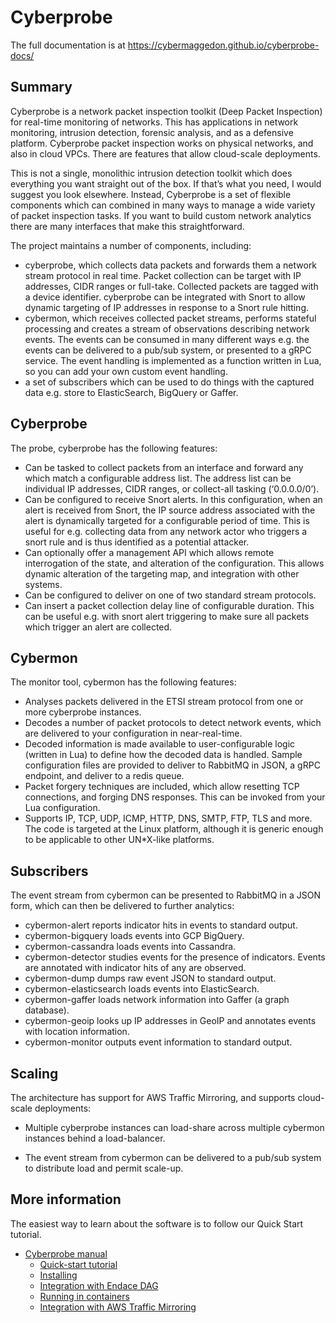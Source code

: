 # Cyberprobe

The full documentation is at https://cybermaggedon.github.io/cyberprobe-docs/

## Summary

Cyberprobe is a network packet inspection toolkit (Deep Packet Inspection)
for real-time monitoring of networks. This has applications in network
monitoring, intrusion detection, forensic analysis, and as a defensive
platform. Cyberprobe packet inspection works on physical networks, and also
in cloud VPCs. There are features that allow cloud-scale deployments.

This is not a single, monolithic intrusion detection toolkit which does
everything you want straight out of the box. If that’s what you need, I
would suggest you look elsewhere. Instead, Cyberprobe is a set of flexible
components which can combined in many ways to manage a wide variety of
packet inspection tasks. If you want to build custom network analytics there
are many interfaces that make this straightforward.

The project maintains a number of components, including:

- cyberprobe, which collects data packets and forwards them a network stream
  protocol in real time. Packet collection can be target with IP addresses,
  CIDR ranges or full-take.  Collected packets are tagged with a device
  identifier. cyberprobe can be integrated with Snort to allow dynamic
  targeting of IP addresses in response to a Snort rule hitting.
- cybermon, which receives collected packet streams, performs stateful
  processing and creates a stream of observations describing network
  events. The events can be consumed in many different ways e.g. the events
  can be delivered to a pub/sub system, or presented to a gRPC service. The
  event handling is implemented as a function written in Lua, so you can add
  your own custom event handling.
- a set of subscribers which can be used to do things with the captured data
  e.g. store to ElasticSearch, BigQuery or Gaffer.

## Cyberprobe

The probe, cyberprobe has the following features:

- Can be tasked to collect packets from an interface and forward any which
  match a configurable address list. The address list can be individual IP
  addresses, CIDR ranges, or collect-all tasking (‘0.0.0.0/0’).
- Can be configured to receive Snort alerts. In this configuration, when an
  alert is received from Snort, the IP source address associated with the
  alert is dynamically targeted for a configurable period of time. This is
  useful for e.g. collecting data from any network actor who triggers a snort
  rule and is thus identified as a potential attacker.
- Can optionally offer a management API which allows remote interrogation of
  the state, and alteration of the configuration. This allows dynamic
  alteration of the targeting map, and integration with other systems.
- Can be configured to deliver on one of two standard stream protocols.
- Can insert a packet collection delay line of configurable duration. This
  can be useful e.g. with snort alert triggering to make sure all packets
  which trigger an alert are collected.

## Cybermon

The monitor tool, cybermon has the following features:

- Analyses packets delivered in the ETSI stream protocol from one or more
  cyberprobe instances.
- Decodes a number of packet protocols to detect network events, which are
  delivered to your configuration in near-real-time.
- Decoded information is made available to user-configurable logic (written
  in Lua) to define how the decoded data is handled. Sample configuration
  files are provided to deliver to RabbitMQ in JSON, a gRPC endpoint, and
  deliver to a redis queue.
- Packet forgery techniques are included, which allow resetting TCP
  connections, and forging DNS responses. This can be invoked from your Lua
  configuration.
- Supports IP, TCP, UDP, ICMP, HTTP, DNS, SMTP, FTP, TLS and more.  The code
  is targeted at the Linux platform, although it is generic enough to be
  applicable to other UN*X-like platforms.

## Subscribers

The event stream from cybermon can be presented to RabbitMQ in a JSON form,
which can then be delivered to further analytics:
- cybermon-alert reports indicator hits in events to standard output.
- cybermon-bigquery loads events into GCP BigQuery.
- cybermon-cassandra loads events into Cassandra.
- cybermon-detector studies events for the presence of indicators. Events are
  annotated with indicator hits of any are observed.
- cybermon-dump dumps raw event JSON to standard output.
- cybermon-elasticsearch loads events into ElasticSearch.
- cybermon-gaffer loads network information into Gaffer (a graph database).
- cybermon-geoip looks up IP addresses in GeoIP and annotates events with
  location information.
- cybermon-monitor outputs event information to standard output.

## Scaling

The architecture has support for AWS Traffic Mirroring, and supports
cloud-scale deployments:

- Multiple cyberprobe instances can load-share across multiple cybermon
  instances behind a load-balancer.

- The event stream from cybermon can be delivered to a pub/sub system to
  distribute load and permit scale-up.

## More information

The easiest way to learn about the software is to follow our Quick Start
tutorial.

- [Cyberprobe manual](https://cybermaggedon.github.io/cyberprobe-docs/cyberprobe.html)
  - [Quick-start tutorial](https://cybermaggedon.github.io/cyberprobe-docs/cyberprobe.html#Quick-start-tutorial)
  - [Installing](https://cybermaggedon.github.io/cyberprobe-docs/cyberprobe.html#Obtaining-the-software)
  - [Integration with Endace DAG](https://cybermaggedon.github.io/cyberprobe-docs/cyberprobe.html#Endace-DAG)
  - [Running in containers](https://cybermaggedon.github.io/cyberprobe-docs/cyberprobe.html#A-containerised-processing-system)
  - [Integration with AWS Traffic Mirroring](https://cybermaggedon.github.io/cyberprobe-docs/cyberprobe.html#Integrating-with-AWS-Traffic-Mirroring)

